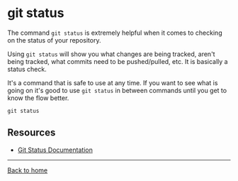 # git status

The command `git status` is extremely helpful when it comes to checking on the status of your repository.

Using `git status` will show you what changes are being tracked, aren't being tracked, what commits need to be pushed/pulled, etc. It is basically a status check.

It's a command that is safe to use at any time. If you want to see what is going on it's good to use `git status` in between commands until you get to know the flow better.

```
git status
```

## Resources

- [Git Status Documentation](https://git-scm.com/docs/git-status)

---

[Back to home](../README.md)